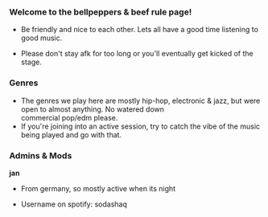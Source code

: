### Welcome to the bellpeppers & beef rule page!

- Be friendly and nice to each other. Lets all have a good time listening to good music.

- Please don't stay afk for too long or you'll eventually get kicked of the stage.

### Genres

- The genres we play here are mostly hip-hop, electronic & jazz, but were open to almost anything. No watered down                   
  commercial pop/edm please.
- If you're joining into an active session, try to catch the vibe of the music being played and go with that.

### Admins & Mods

**jan**

- From germany, so mostly active when its night

- Username on spotify: sodashaq


